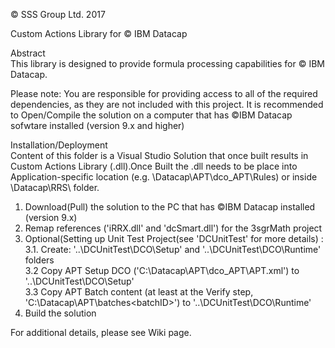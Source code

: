 © SSS Group Ltd. 2017

Custom Actions Library for © IBM Datacap

Abstract<br/>
This library is designed to provide formula processing capabilities for © IBM Datacap.

Please note: You are responsible for providing access to all of the required dependencies, as they are not included with this project. 
It is recommended to Open/Compile the solution on a computer that has ©IBM Datacap sofwtare installed (version 9.x and higher)

Installation/Deployment<br/>
Content of this folder is a Visual Studio Solution that once built results in Custom Actions Library (.dll).Once Built the .dll needs to be place into Application-specific location (e.g. \Datacap\APT\dco_APT\Rules) or inside \Datacap\RRS\ folder.

1. Download(Pull) the solution to the PC that has ©IBM Datacap installed (version 9.x)
2. Remap references ('iRRX.dll' and 'dcSmart.dll') for the 3sgrMath project
3. Optional(Setting up Unit Test Project(see 'DCUnitTest' for more details) : <br/>
3.1. Create: '..\DCUnitTest\DCO\Setup' and '..\DCUnitTest\DCO\Runtime' folders <br/>
3.2 Copy APT Setup DCO ('C:\Datacap\APT\dco_APT\APT.xml') to '..\DCUnitTest\DCO\Setup'<br/>
3.3 Copy APT Batch content (at least at the Verify step, 'C:\Datacap\APT\batches\<batchID>\') to '..\DCUnitTest\DCO\Runtime'<br/>
4. Build the solution

For additional details, please see Wiki page.
